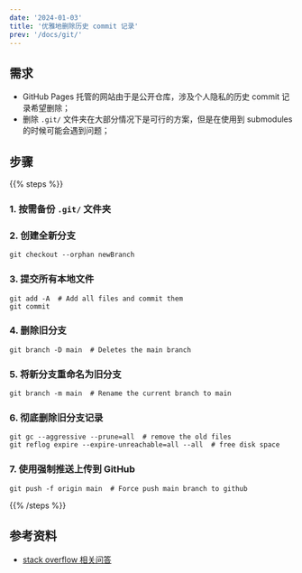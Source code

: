 ```yaml
---
date: '2024-01-03'
title: '优雅地删除历史 commit 记录'
prev: '/docs/git/'
---
```


## 需求

- GitHub Pages 托管的网站由于是公开仓库，涉及个人隐私的历史 commit 记录希望删除；
- 删除 `.git/` 文件夹在大部分情况下是可行的方案，但是在使用到 submodules 的时候可能会遇到问题；

## 步骤

{{% steps %}}

### 1. 按需备份 `.git/` 文件夹

### 2. 创建全新分支

```shell
git checkout --orphan newBranch
```

### 3. 提交所有本地文件

```shell
git add -A  # Add all files and commit them
git commit
```

### 4. 删除旧分支

```shell
git branch -D main  # Deletes the main branch
```

### 5. 将新分支重命名为旧分支

```shell
git branch -m main  # Rename the current branch to main
```

### 6. 彻底删除旧分支记录

```shell
git gc --aggressive --prune=all  # remove the old files
git reflog expire --expire-unreachable=all --all  # free disk space
```

### 7. 使用强制推送上传到 GitHub

```shell
git push -f origin main  # Force push main branch to github
```

{{% /steps %}}

## 参考资料

- [stack overflow 相关问答](https://stackoverflow.com/questions/9683279/make-the-current-commit-the-only-initial-commit-in-a-git-repository)